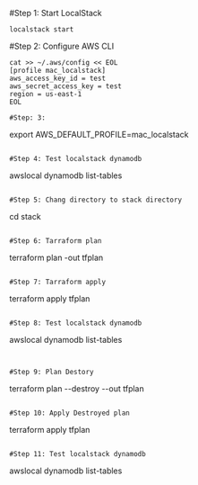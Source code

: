 #Step 1: Start LocalStack

```
localstack start
```

#Step 2: Configure AWS CLI

```
cat >> ~/.aws/config << EOL
[profile mac_localstack]
aws_access_key_id = test
aws_secret_access_key = test
region = us-east-1
EOL

#Step: 3:

```
export AWS_DEFAULT_PROFILE=mac_localstack
```

#Step 4: Test localstack dynamodb

```
awslocal dynamodb list-tables
```

#Step 5: Chang directory to stack directory

```
cd stack
```

#Step 6: Tarraform plan

```
terraform plan -out tfplan
```

#Step 7: Tarraform apply

```
terraform apply tfplan
```

#Step 8: Test localstack dynamodb

```
awslocal dynamodb list-tables
```


#Step 9: Plan Destory

```
terraform plan --destroy --out tfplan
```

#Step 10: Apply Destroyed plan

```
terraform apply tfplan
```

#Step 11: Test localstack dynamodb

```
awslocal dynamodb list-tables
```

